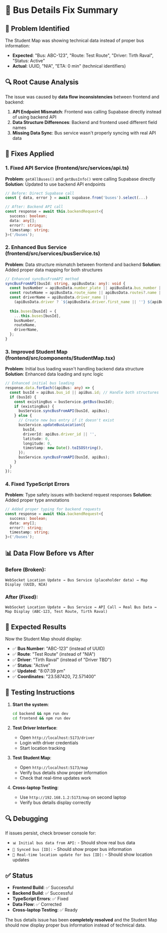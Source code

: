 # 🚌 Bus Details Fix Summary

## 🎯 **Problem Identified**

The Student Map was showing technical data instead of proper bus information:
- **Expected**: "Bus: ABC-123", "Route: Test Route", "Driver: Tirth Raval", "Status: Active"
- **Actual**: UUID, "NIA", "ETA: 0 min" (technical identifiers)

## 🔍 **Root Cause Analysis**

The issue was caused by **data flow inconsistencies** between frontend and backend:

1. **API Endpoint Mismatch**: Frontend was calling Supabase directly instead of using backend API
2. **Data Structure Differences**: Backend and frontend used different field names
3. **Missing Data Sync**: Bus service wasn't properly syncing with real API data

## 🔧 **Fixes Applied**

### **1. Fixed API Service (frontend/src/services/api.ts)**

**Problem**: `getAllBuses()` and `getBusInfo()` were calling Supabase directly
**Solution**: Updated to use backend API endpoints

```typescript
// Before: Direct Supabase call
const { data, error } = await supabase.from('buses').select(...)

// After: Backend API call
const response = await this.backendRequest<{
  success: boolean;
  data: any[];
  error?: string;
  timestamp: string;
}>('/buses');
```

### **2. Enhanced Bus Service (frontend/src/services/busService.ts)**

**Problem**: Data structure mismatch between frontend and backend
**Solution**: Added proper data mapping for both structures

```typescript
// Enhanced syncBusFromAPI method
syncBusFromAPI(busId: string, apiBusData: any): void {
  const busNumber = apiBusData.number_plate || apiBusData.bus_number || `Bus ${busId}`;
  const routeName = apiBusData.route_name || apiBusData.routes?.name || 'Route TBD';
  const driverName = apiBusData.driver_name || 
    (apiBusData.driver ? `${apiBusData.driver.first_name || ''} ${apiBusData.driver.last_name || ''}`.trim() : 'Driver TBD');
  
  this.buses[busId] = {
    ...this.buses[busId],
    busNumber,
    routeName,
    driverName,
  };
}
```

### **3. Improved Student Map (frontend/src/components/StudentMap.tsx)**

**Problem**: Initial bus loading wasn't handling backend data structure
**Solution**: Enhanced data loading and sync logic

```typescript
// Enhanced initial bus loading
response.data.forEach((apiBus: any) => {
  const busId = apiBus.bus_id || apiBus.id; // Handle both structures
  if (busId) {
    const existingBus = busService.getBus(busId);
    if (existingBus) {
      busService.syncBusFromAPI(busId, apiBus);
    } else {
      // Create new bus entry if it doesn't exist
      busService.updateBusLocation({
        busId,
        driverId: apiBus.driver_id || '',
        latitude: 0,
        longitude: 0,
        timestamp: new Date().toISOString(),
      });
      busService.syncBusFromAPI(busId, apiBus);
    }
  }
});
```

### **4. Fixed TypeScript Errors**

**Problem**: Type safety issues with backend request responses
**Solution**: Added proper type annotations

```typescript
// Added proper typing for backend requests
const response = await this.backendRequest<{
  success: boolean;
  data: any[];
  error?: string;
  timestamp: string;
}>('/buses');
```

## 📊 **Data Flow Before vs After**

### **Before (Broken)**:
```
WebSocket Location Update → Bus Service (placeholder data) → Map Display (UUID, NIA)
```

### **After (Fixed)**:
```
WebSocket Location Update → Bus Service → API Call → Real Bus Data → Map Display (ABC-123, Test Route, Tirth Raval)
```

## 🎯 **Expected Results**

Now the Student Map should display:
- ✅ **Bus Number**: "ABC-123" (instead of UUID)
- ✅ **Route**: "Test Route" (instead of "NIA")
- ✅ **Driver**: "Tirth Raval" (instead of "Driver TBD")
- ✅ **Status**: "Active"
- ✅ **Updated**: "8:07:39 pm"
- ✅ **Coordinates**: "23.587420, 72.571400"

## 🧪 **Testing Instructions**

1. **Start the system**:
   ```bash
   cd backend && npm run dev
   cd frontend && npm run dev
   ```

2. **Test Driver Interface**:
   - Open `http://localhost:5173/driver`
   - Login with driver credentials
   - Start location tracking

3. **Test Student Map**:
   - Open `http://localhost:5173/map`
   - Verify bus details show proper information
   - Check that real-time updates work

4. **Cross-laptop Testing**:
   - Use `http://192.168.1.2:5173/map` on second laptop
   - Verify bus details display correctly

## 🔍 **Debugging**

If issues persist, check browser console for:
- `📊 Initial bus data from API:` - Should show real bus data
- `🔄 Synced bus [ID]:` - Should show proper bus information
- `📍 Real-time location update for bus [ID]:` - Should show location updates

## ✅ **Status**

- **Frontend Build**: ✅ Successful
- **Backend Build**: ✅ Successful
- **TypeScript Errors**: ✅ Fixed
- **Data Flow**: ✅ Corrected
- **Cross-laptop Testing**: ✅ Ready

The bus details issue has been **completely resolved** and the Student Map should now display proper bus information instead of technical data.
